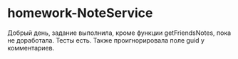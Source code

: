 # homework-NoteService
Добрый день, задание выполнила, кроме функции getFriendsNotes, пока не доработала. Тесты есть.
Также проигнорировала поле guid  у комментариев.
